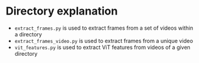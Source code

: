 # Directory explanation

- `extract_frames.py` is used to extract frames from a set of videos within a directory
- `extract_frames_video.py` is used to extract frames from a unique video
- `vit_features.py` is used to extract ViT features from videos of a given directory